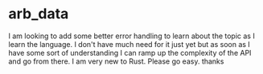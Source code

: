 # arb_data

I am looking to add some better error handling to learn about the topic as I learn the language. I don't have much need for it just yet but as soon as I have some sort of understanding I can ramp up the complexity of the API and go from there. I am very new to Rust. Please go easy. thanks
